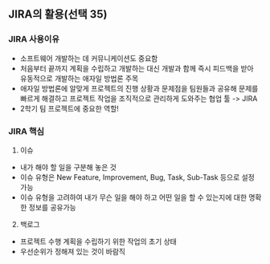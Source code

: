 ## JIRA의 활용(선택 35)

### JIRA 사용이유

- 소프트웨어 개발하는 데 커뮤니케이션도 중요함
- 처음부터 끝까지 계획을 수립하고 개발하는 대신 개발과 함께 즉시 피드백을 받아 유동적으로 개발하는 애자일 방법론 주목
- 애자일 방법론에 알맞게 프로젝트의 진행 상황과 문제점을 팀원들과 공유해 문제를 빠르게 해결하고 프로젝트 작업을 조직적으로 관리하게 도와주는 협업 툴 -> JIRA
- 2학기 팀 프로젝트에 중요한 역할!

### JIRA 핵심

1. 이슈

- 내가 해야 할 일을 구분해 놓은 것
- 이슈 유형은 New Feature, Improvement, Bug, Task, Sub-Task 등으로 설정 가능
- 이슈 유형을 고려하여 내가 무슨 일을 해야 하고 어떤 일을 할 수 있는지에 대한 명확한 정보를 공유가능
   
2. 백로그

- 프로젝트 수행 계획을 수립하기 위한 작업의 초기 상태
- 우선순위가 정해져 있는 것이 바람직
